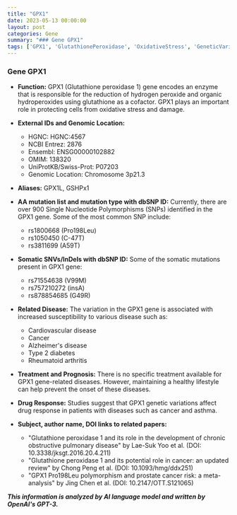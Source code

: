 ```yaml
---
title: "GPX1"
date: 2023-05-13 00:00:00
layout: post
categories: Gene
summary: "### Gene GPX1"
tags: ['GPX1', 'GlutathionePeroxidase', 'OxidativeStress', 'GeneticVariations', 'DiseaseSusceptibility', 'DrugResponse', 'SomaticMutations', 'HealthyLifestyle']
---
```


### Gene GPX1

- **Function:** GPX1 (Glutathione peroxidase 1) gene encodes an enzyme that is responsible for the reduction of hydrogen peroxide and organic hydroperoxides using glutathione as a cofactor. GPX1 plays an important role in protecting cells from oxidative stress and damage.

- **External IDs and Genomic Location:**
  - HGNC: HGNC:4567
  - NCBI Entrez: 2876
  - Ensembl: ENSG00000102882
  - OMIM:  138320
  - UniProtKB/Swiss-Prot: P07203
  - Genomic Location: Chromosome 3p21.3

- **Aliases:** GPX1L, GSHPx1

- **AA mutation list and mutation type with dbSNP ID:** Currently, there are over 900 Single Nucleotide Polymorphisms (SNPs) identified in the GPX1 gene. Some of the most common SNP include:
  - rs1800668 (Pro198Leu)
  - rs1050450 (C-47T)
  - rs3811699 (A59T)
  
- **Somatic SNVs/InDels with dbSNP ID:** Some of the somatic mutations present in GPX1 gene:
  - rs71554638 (V99M)
  - rs757210272 (insA)
  - rs878854685 (G49R)
  
- **Related Disease:** The variation in the GPX1 gene is associated with increased susceptibility to various disease such as:
  - Cardiovascular disease
  - Cancer
  - Alzheimer's disease
  - Type 2 diabetes
  - Rheumatoid arthritis
  
- **Treatment and Prognosis:** There is no specific treatment available for GPX1 gene-related diseases. However, maintaining a healthy lifestyle can help prevent the onset of these diseases.

- **Drug Response:** Studies suggest that GPX1 genetic variations affect drug response in patients with diseases such as cancer and asthma.

- **Subject, author name, DOI links to related papers:**
  - "Glutathione peroxidase 1 and its role in the development of chronic obstructive pulmonary disease" by Lae-Suk Yoo et al. (DOI: 10.3338/jksgt.2016.20.4.211)
  - "Glutathione peroxidase 1 and its potential role in cancer: an updated review" by Chong Peng et al. (DOI: 10.1093/hmg/ddx251)
  - "GPX1 Pro198Leu polymorphism and prostate cancer risk: a meta-analysis" by Jing Chen et al. (DOI: 10.2147/OTT.S121065)

**_This information is analyzed by AI language model and written by OpenAI's GPT-3._**